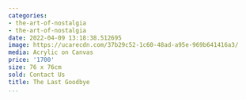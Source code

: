 ```yaml
---
categories:
- the-art-of-nostalgia
- the-art-of-nostalgia
date: 2022-04-09 13:18:38.512695
image: https://ucarecdn.com/37b29c52-1c60-48ad-a95e-969b641416a3/
media: Acrylic on Canvas
price: '1700'
size: 76 x 76cm
sold: Contact Us
title: The Last Goodbye
...
```


